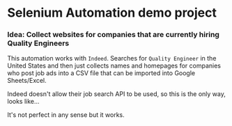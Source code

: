 # Selenium Automation demo project


### Idea: Collect websites for companies that are currently hiring Quality Engineers  

This automation works with `Indeed`. Searches for `Quality Engineer` in the United States and then just collects names and homepages for companies who post job ads into a CSV file that can be imported into Google Sheets/Excel.

Indeed doesn't allow their job search API to be used, so this is the only way, looks like...

It's not perfect in any sense but it works.

